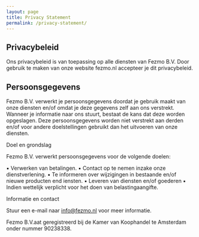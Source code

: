 ```yaml
---
layout: page
title: Privacy Statement
permalink: /privacy-statement/
---
```


## Privacybeleid

Ons privacybeleid is van toepassing op alle diensten van Fezmo B.V. Door gebruik te maken van onze website fezmo.nl accepteer je dit privacybeleid.

## Persoonsgegevens

Fezmo B.V. verwerkt je persoonsgegevens doordat je gebruik maakt van onze diensten en/of omdat je deze gegevens zelf aan ons verstrekt. Wanneer je informatie naar ons stuurt, bestaat de kans dat deze worden opgeslagen. Deze persoonsgegevens worden niet verstrekt aan derden en/of voor andere doelstellingen gebruikt dan het uitvoeren van onze diensten.

Doel en grondslag

Fezmo B.V. verwerkt persoonsgegevens voor de volgende doelen:

▪ Verwerken van betalingen.
▪ Contact op te nemen inzake onze dienstverlening.
▪ Te informeren over wijzigingen in bestaande en/of nieuwe producten end iensten.
▪ Leveren van diensten en/of goederen
▪ Indien wettelijk verplicht voor het doen van belastingaangifte.


Informatie en contact

Stuur een e-mail naar info@fezmo.nl voor meer informatie.

Fezmo B.V.aat geregistreerd bij de Kamer van Koophandel te Amsterdam onder nummer 90238338.